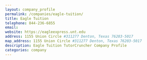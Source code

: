 ```yaml
---
layout: company_profile
permalink: /companies/eagle-tuition/
title: Eagle Tuition
telephone: 844-236-6855
email: 
website: https://eagleexpress.unt.edu
address: 1155 Union Circle #311277 Denton, Texas 76203-5017
map_address: 1155 Union Circle #311277 Denton, Texas 76203-5017
description: Eagle Tuition TutorCruncher Company Profile
categories: company
---
```


